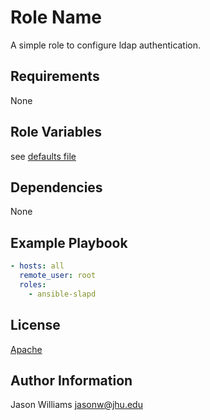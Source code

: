 Role Name
=========

A simple role to configure ldap authentication.

Requirements
------------

None


Role Variables
--------------

see [defaults file](defaults/main.yml)

Dependencies
------------

None

Example Playbook
----------------
```yaml
- hosts: all
  remote_user: root
  roles:
    - ansible-slapd
```

License
-------

[Apache](LICENSE)

Author Information
------------------
Jason Williams <jasonw@jhu.edu>
